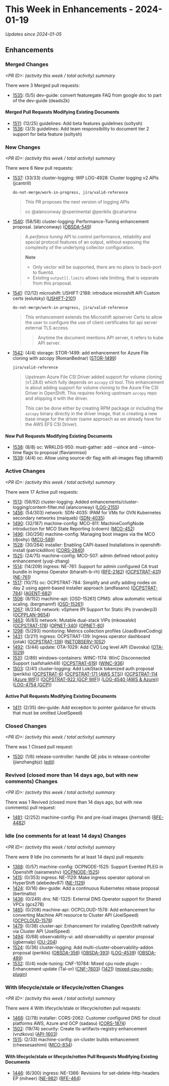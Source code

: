 # This Week in Enhancements - 2024-01-19

*Updates since 2024-01-05*


## Enhancements

### Merged Changes

*&lt;PR ID&gt;: (activity this week / total activity) summary*

There were 3 Merged pull requests:

- [1535](https://github.com/openshift/enhancements/pull/1535): (5/5) dev-guide: convert featuregate FAQ from google doc to part of the dev-guide (deads2k)

#### Merged Pull Requests Modifying Existing Documents

- [1511](https://github.com/openshift/enhancements/pull/1511): (12/25) guidelines: Add beta features guidelines (soltysh)
- [1536](https://github.com/openshift/enhancements/pull/1536): (3/3) guidelines: Add team responsibility to document tier 2 support for beta feature (soltysh)

### New Changes

*&lt;PR ID&gt;: (activity this week / total activity) summary*

There were 6 New pull requests:

- [1537](https://github.com/openshift/enhancements/pull/1537): (33/33) cluster-logging: WIP LOG-4928: Cluster logging v2 APIs (jcantrill)

  `do-not-merge/work-in-progress, jira/valid-reference`

  > This PR proposes the next version of logging APIs
  >
  > cc @alanconway @xperimental @periklis @cahartma

- [1540](https://github.com/openshift/enhancements/pull/1540): (58/58) cluster-logging: Performance-Tuning enhancement proposal. (alanconway) ([OBSDA-549](https://issues.redhat.com/browse/OBSDA-549))

  > A _perfance tuning_ API to control performance, reliability and special protocol features of an output,
  > without exposing the complexity of the underlying collector configuration.
  >
  > **Note**
  > - Only vector will be supported, there are no plans to back-port to fluentd.
  > - Existing `output[].limits` allows rate limiting, that is separate from this proposal.

- [1541](https://github.com/openshift/enhancements/pull/1541): (12/12) microshift: USHIFT-2188: introduce microshift API Custom certs (eslutsky) ([USHIFT-2101](https://issues.redhat.com/browse/USHIFT-2101))

  `do-not-merge/work-in-progress, jira/valid-reference`

  > This enhancement extends the Microshift apiserver Certs to allow the user to
  > configure the use of client certificates for api server external TLS access.
  >
  >
  > > Anytime the document mentions API server, it refers to kube API server.

- [1542](https://github.com/openshift/enhancements/pull/1542): (4/4) storage: STOR-1499: add enhancement for Azure File cloning with azcopy (RomanBednar) ([STOR-1499](https://issues.redhat.com/browse/STOR-1499))

  `jira/valid-reference`

  > Upstream Azure File CSI Driver added support for volume cloning (v1.28.6) which fully depends on `azcopy` cli tool.
  > This enhancement is about adding support for volume cloning to the Azure File CSI Driver in OpenShift. This requires
  > forking upstream `azcopy` repo and shipping it with the driver.
  >
  > This can be done either by creating RPM package or including the `azcopy` binary directly in the driver image, that is
  > creating a new base image for the driver (same approach as we already have for the AWS EFS CSI Driver).


#### New Pull Requests Modifying Existing Documents

- [1538](https://github.com/openshift/enhancements/pull/1538): (8/8) oc: WRKLDS-950: must-gather: add --since and --since-time flags to proposal (flavianmissi)
- [1539](https://github.com/openshift/enhancements/pull/1539): (4/4) oc: Allow using source-dir flag with all-images flag (dharmit)

### Active Changes

*&lt;PR ID&gt;: (activity this week / total activity) summary*

There were 17 Active pull requests:

- [1513](https://github.com/openshift/enhancements/pull/1513): (56/92) cluster-logging: Added enhancements/cluster-logging/content-filter.md (alanconway) ([LOG-2155](https://issues.redhat.com/browse/LOG-2155))
- [1456](https://github.com/openshift/enhancements/pull/1456): (54/303) network: SDN-4035: IPAM for VMs for OVN Kubernetes secondary networks (maiqueb) ([SDN-4035](https://issues.redhat.com/browse/SDN-4035))
- [1490](https://github.com/openshift/enhancements/pull/1490): (32/187) machine-config: MCO-811: MachineConfigNode introduction for MCO State Reporting (cdoern) ([MCO-452](https://issues.redhat.com/browse/MCO-452))
- [1496](https://github.com/openshift/enhancements/pull/1496): (30/256) machine-config: Managing boot images via the MCO (djoshy) ([MCO-589](https://issues.redhat.com/browse/MCO-589))
- [1528](https://github.com/openshift/enhancements/pull/1528): (30/264) installer: Enabling CAPI-based Installations in openshift-install (patrickdillon) ([CORS-2840](https://issues.redhat.com/browse/CORS-2840))
- [1525](https://github.com/openshift/enhancements/pull/1525): (24/75) machine-config: MCO-507: admin defined reboot policy enhancement (yuqi-zhang)
- [1514](https://github.com/openshift/enhancements/pull/1514): (14/209) ingress: NE-761: Support for admin configured CA trust bundle in Ingress Operator (bharath-b-rh) ([RFE-2182](https://issues.redhat.com/browse/RFE-2182)) ([OCPSTRAT-431](https://issues.redhat.com/browse/OCPSTRAT-431)) ([NE-761](https://issues.redhat.com/browse/NE-761))
- [1517](https://github.com/openshift/enhancements/pull/1517): (10/75) oc: OCPSTRAT-784: Simplify and unify adding nodes on day 2 using agent-based installer approach (andfasano) ([OCPSTRAT-784](https://issues.redhat.com/browse/OCPSTRAT-784)) ([AGENT-682](https://issues.redhat.com/browse/AGENT-682))
- [1506](https://github.com/openshift/enhancements/pull/1506): (8/152) machine-api: [OSD-15261] CPMS: allow automatic vertical scaling. (bergmannf) ([OSD-15261](https://issues.redhat.com/browse/OSD-15261))
- [1267](https://github.com/openshift/enhancements/pull/1267): (8/234) network: vSphere IPI Support for Static IPs (rvanderp3) ([OCPPLAN-9654](https://issues.redhat.com/browse/OCPPLAN-9654))
- [1463](https://github.com/openshift/enhancements/pull/1463): (6/83) network: Mutable dual-stack VIPs (mkowalski) ([OCPSTRAT-178](https://issues.redhat.com/browse/OCPSTRAT-178)) ([OPNET-340](https://issues.redhat.com/browse/OPNET-340)) ([OPNET-80](https://issues.redhat.com/browse/OPNET-80))
- [1298](https://github.com/openshift/enhancements/pull/1298): (5/293) monitoring: Metrics collection profiles (JoaoBraveCoding)
- [1431](https://github.com/openshift/enhancements/pull/1431): (3/211) ingress: OCPSTRAT-139: Ingress operator dashboard (jotak) ([OCPSTRAT-139](https://issues.redhat.com/browse/OCPSTRAT-139)) ([NETOBSERV-1052](https://issues.redhat.com/browse/NETOBSERV-1052))
- [1492](https://github.com/openshift/enhancements/pull/1492): (3/44) update: OTA-1029: Add CVO Log level API (Davoska) ([OTA-1029](https://issues.redhat.com/browse/OTA-1029))
- [1531](https://github.com/openshift/enhancements/pull/1531): (2/89) windows-containers: WINC-1174: WinC Disconnected Support (saifshaikh48) ([OCPSTRAT-619](https://issues.redhat.com/browse/OCPSTRAT-619)) ([WINC-936](https://issues.redhat.com/browse/WINC-936))
- [1503](https://github.com/openshift/enhancements/pull/1503): (2/41) cluster-logging: Add LokiStack tokenized auth proposal (periklis) ([OCPSTRAT-6](https://issues.redhat.com/browse/OCPSTRAT-6)) ([OCPSTRAT-171 (AWS STS)](https://issues.redhat.com/browse/OCPSTRAT-171 (AWS STS))) ([OCPSTRAT-114 (Azure WIF)](https://issues.redhat.com/browse/OCPSTRAT-114 (Azure WIF))) ([OCPSTRAT-922 (GCP WIF)](https://issues.redhat.com/browse/OCPSTRAT-922 (GCP WIF))) ([LOG-4540 (AWS & Azure)](https://issues.redhat.com/browse/LOG-4540 (AWS & Azure))) ([LOG-4754 (GCP)](https://issues.redhat.com/browse/LOG-4754 (GCP)))

#### Active Pull Requests Modifying Existing Documents

- [1411](https://github.com/openshift/enhancements/pull/1411): (2/35) dev-guide: Add exception to pointer guidance for structs that must be omitted (JoelSpeed)

### Closed Changes

*&lt;PR ID&gt;: (activity this week / total activity) summary*

There was 1 Closed pull request:

- [1530](https://github.com/openshift/enhancements/pull/1530): (1/6) release-controller: handle QE jobs in release-controller (jianzhangbjz) ([edit](https://docs.google.com/document/d/1uTA_uspXcztcUWnSRtKtv_kaw076QgGroLLWHbdrSOU/edit))

### Revived (closed more than 14 days ago, but with new comments) Changes

*&lt;PR ID&gt;: (activity this week / total activity) summary*

There was 1 Revived (closed more than 14 days ago, but with new comments) pull request:

- [1481](https://github.com/openshift/enhancements/pull/1481): (2/252) machine-config: Pin and pre-load images (jhernand) ([RFE-4482](https://issues.redhat.com/browse/RFE-4482))

### Idle (no comments for at least 14 days) Changes

*&lt;PR ID&gt;: (activity this week / total activity) summary*

There were 9 Idle (no comments for at least 14 days) pull requests:

- [1368](https://github.com/openshift/enhancements/pull/1368): (0/57) machine-config: OCPNODE-1525: Support Evented PLEG in Openshift (sairameshv) ([OCPNODE-1525](https://issues.redhat.com/browse/OCPNODE-1525))
- [1415](https://github.com/openshift/enhancements/pull/1415): (0/353) ingress: NE-1129: Make ingress operator optional on HyperShift (alebedev87) ([NE-1129](https://issues.redhat.com/browse/NE-1129))
- [1424](https://github.com/openshift/enhancements/pull/1424): (0/16) dev-guide: Add a continuous Kubernetes rebase proposal (bertinatto)
- [1436](https://github.com/openshift/enhancements/pull/1436): (0/249) dns: NE-1325: External DNS Operator support for Shared VPCs (gcs278)
- [1465](https://github.com/openshift/enhancements/pull/1465): (0/208) machine-api: OCPCLOUD-1578: Add enhancement for converting Machine API resource to Cluster API (JoelSpeed) ([OCPCLOUD-1578](https://issues.redhat.com/browse/OCPCLOUD-1578))
- [1479](https://github.com/openshift/enhancements/pull/1479): (0/38) cluster-api: Enhancement for installing OpenShift natively via Cluster API (JoelSpeed)
- [1494](https://github.com/openshift/enhancements/pull/1494): (0/68) observability-ui: add observability ui operator proposal (jgbernalp) ([OU-204](https://issues.redhat.com/browse/OU-204))
- [1524](https://github.com/openshift/enhancements/pull/1524): (0/36) cluster-logging: Add multi-cluster-observability-addon proposal (periklis) ([OBSDA-356](https://issues.redhat.com/browse/OBSDA-356)) ([OBSDA-393](https://issues.redhat.com/browse/OBSDA-393)) ([LOG-4539](https://issues.redhat.com/browse/LOG-4539)) ([OBSDA-489](https://issues.redhat.com/browse/OBSDA-489))
- [1532](https://github.com/openshift/enhancements/pull/1532): (0/4) node-tuning: CNF-10784: Mixed cpu node plugin - Enhancement update   (Tal-or) ([CNF-7603](https://issues.redhat.com/browse/CNF-7603)) ([1421](https://github.com/openshift/enhancements/pull/1421)) ([mixed-cpu-node-plugin](https://github.com/openshift-kni/mixed-cpu-node-plugin))

### With lifecycle/stale or lifecycle/rotten Changes

*&lt;PR ID&gt;: (activity this week / total activity) summary*

There were 4 With lifecycle/stale or lifecycle/rotten pull requests:

- [1468](https://github.com/openshift/enhancements/pull/1468): (2/78) installer: CORS-2062: Customer configured DNS for cloud platforms AWS, Azure and GCP (sadasu) ([CORS-1874](https://issues.redhat.com/browse/CORS-1874))
- [1502](https://github.com/openshift/enhancements/pull/1502): (19/74) security: Create tls-artifacts-registry enhancement (vrutkovs) ([API-1603](https://issues.redhat.com/browse/API-1603))
- [1515](https://github.com/openshift/enhancements/pull/1515): (2/33) machine-config: on-cluster builds enhancement (cheesesashimi) ([MCO-834](https://issues.redhat.com/browse/MCO-834))

#### With lifecycle/stale or lifecycle/rotten Pull Requests Modifying Existing Documents

- [1446](https://github.com/openshift/enhancements/pull/1446): (6/300) ingress: NE-1366: Revisions for set-delete-http-headers EP (miheer) ([NE-982](https://issues.redhat.com/browse/NE-982)) ([RFE-464](https://issues.redhat.com/browse/RFE-464))
